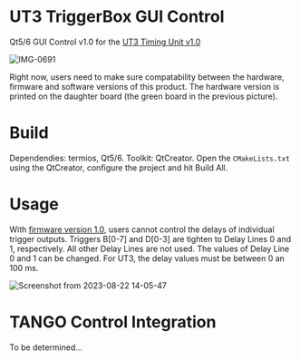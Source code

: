 # UT3 TriggerBox GUI Control

Qt5/6 GUI Control v1.0 for the [UT3 Timing Unit v1.0](https://github.com/dungducphan/UT3_TriggerBox/releases/tag/v1.0)

![IMG-0691](https://github.com/dungducphan/UT3_TriggerBox_HostGUI/assets/27539190/9142ec2b-1234-4bd8-8b5d-15e3d92b10bb)

Right now, users need to make sure compatability between the hardware, firmware and software versions of this product. The hardware version is printed on the daughter board (the green board in the previous picture).

# Build
Dependendies: termios, Qt5/6.
Toolkit: QtCreator.
Open the `CMakeLists.txt` using the QtCreator, configure the project and hit Build All. 

# Usage
With [firmware version 1.0](https://github.com/dungducphan/UT3_TriggerBox/releases/tag/v1.0), users cannot control the delays of individual trigger outputs. Triggers B[0-7] and D[0-3] are tighten to Delay Lines 0 and 1, respectively. All other Delay Lines are not used. The values of Delay Line 0 and 1 can be changed. For UT3, the delay values must be between 0 an 100 ms.

![Screenshot from 2023-08-22 14-05-47](https://github.com/dungducphan/UT3_TriggerBox_HostGUI/assets/27539190/86ae6365-0f67-4f3b-b64f-f79c41e61a5f)

# TANGO Control Integration
To be determined...
